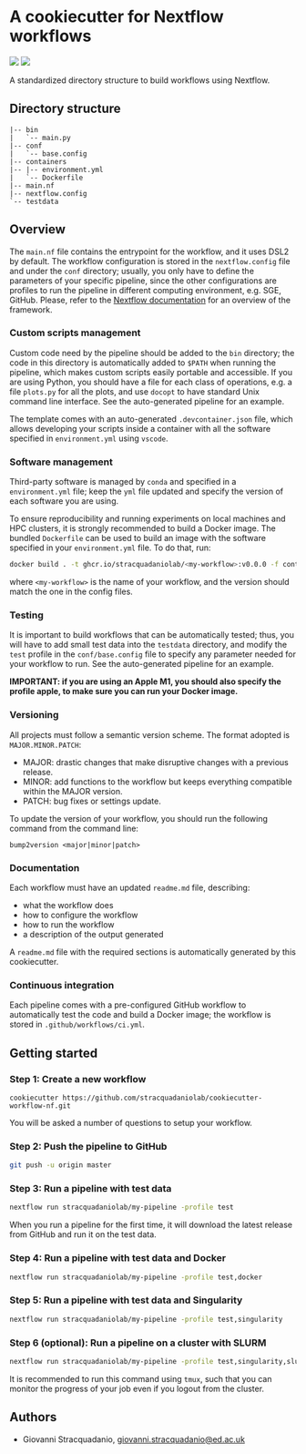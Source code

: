# A cookiecutter for Nextflow workflows
![](https://img.shields.io/badge/current_version-v0.7.0-blue)
![](https://github.com/stracquadaniolab/cookiecutter-workflow-nf/workflows/build/badge.svg)

A standardized directory structure to build workflows using Nextflow.

## Directory structure

```
|-- bin
|   `-- main.py
|-- conf 
|   `-- base.config
|-- containers
|-- |-- environment.yml
|   `-- Dockerfile
|-- main.nf
|-- nextflow.config
`-- testdata
```

## Overview

The `main.nf` file contains the entrypoint for the workflow, and it uses DSL2 by
default. The workflow configuration is stored in the `nextflow.config` file and
under the `conf` directory; usually, you only have to define the parameters of
your specific pipeline, since the other configurations are profiles to run the
pipeline in different computing environment, e.g. SGE, GitHub. Please, refer to
the [Nextflow documentation](https://www.nextflow.io/docs/latest/index.html) for
an overview of the framework.

### Custom scripts management

Custom code need by the pipeline should be added to the `bin` directory; the
code in this directory is automatically added to `$PATH` when running the
pipeline, which makes custom scripts easily portable and accessible. If you are
using Python, you should have a file for each class of operations, e.g. a file
`plots.py` for all the plots, and use `docopt` to have standard Unix command
line interface. See the auto-generated pipeline for an example. 

The template comes with an auto-generated `.devcontainer.json` file, which
allows developing your scripts inside a container with all the software
specified in `environment.yml` using `vscode`.

### Software management

Third-party software is managed by `conda` and specified in a `environment.yml`
file; keep the `yml` file updated and specify the version of each software you
are using.

To ensure reproducibility and running experiments on local machines and HPC
clusters, it is strongly recommended to build a Docker image. The bundled
`Dockerfile` can be used to build an image with the software specified in your
`environment.yml` file. To do that, run:

```bash
docker build . -t ghcr.io/stracquadaniolab/<my-workflow>:v0.0.0 -f containers/Dockerfile
```

where `<my-workflow>` is the name of your workflow, and the version should match
the one in the config files.

### Testing

It is important to build workflows that can be automatically tested; thus, you
will have to add small test data into the `testdata` directory, and modify the
`test` profile in the `conf/base.config` file to specify any parameter needed
for your workflow to run. See the auto-generated pipeline for an example.

**IMPORTANT: if you are using an Apple M1, you should also specify the profile
apple, to make sure you can run your Docker image.**

### Versioning

All projects must follow a semantic version scheme. The format adopted is
`MAJOR.MINOR.PATCH`:

- MAJOR: drastic changes that make disruptive changes with a previous release. 
- MINOR: add functions to the workflow but keeps everything compatible within
  the MAJOR version.
- PATCH: bug fixes or settings update.

To update the version of your workflow, you should run the following command from 
the command line:

```
bump2version <major|minor|patch>
```

### Documentation

Each workflow must have an updated `readme.md` file, describing:

* what the workflow does
* how to configure the workflow
* how to run the workflow
* a description of the output generated

A `readme.md` file with the required sections is automatically generated by this
cookiecutter.

### Continuous integration

Each pipeline comes with a pre-configured GitHub workflow to automatically test
the code and build a Docker image; the workflow is stored in
`.github/workflows/ci.yml`.

## Getting started

### Step 1: Create a new workflow

```
cookiecutter https://github.com/stracquadaniolab/cookiecutter-workflow-nf.git
```

You will be asked a number of questions to setup your workflow.

### Step 2: Push the pipeline to GitHub

```bash
git push -u origin master
```

### Step 3: Run a pipeline with test data

```bash
nextflow run stracquadaniolab/my-pipeline -profile test
```

When you run a pipeline for the first time, it will download the latest release
from GitHub and run it on the test data.

### Step 4: Run a pipeline with test data and Docker

```bash
nextflow run stracquadaniolab/my-pipeline -profile test,docker
```
### Step 5: Run a pipeline with test data and Singularity

```bash
nextflow run stracquadaniolab/my-pipeline -profile test,singularity
```

### Step 6 (optional): Run a pipeline on a cluster with SLURM

```bash
nextflow run stracquadaniolab/my-pipeline -profile test,singularity,slurm
```

It is recommended to run this command using `tmux`, such that you can monitor
the progress of your job even if you logout from the cluster.

## Authors

* Giovanni Stracquadanio, giovanni.stracquadanio@ed.ac.uk
